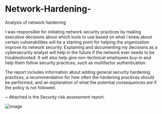 # Network-Hardening-
Analysis of network hardening

I was responsible for initiating network security practices by making executive decisions about which tools to use based on what I knew about certain vulnerabilities will be a starting point for helping the organization improve its network security. Explaining and documenting my decisions as a cybersecurity analyst will help in the future if the network ever needs to be troubleshooted. It will also help give non-technical employees buy-in and help them follow security practices, such as multifactor authentication. 

The report includes information about adding general security hardening practices, a recommendation for how often the hardening practices should be performed, and an explanation of what the potential consequences are if the policy is not followed. 

~ Attached is the Security risk assessment report. 


![image](https://github.com/MarcoSantibanez/Network-Hardening-/assets/138132151/d76773e5-7ab5-4292-a488-a231a478af70)

